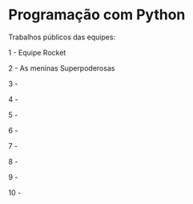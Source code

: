 # Programação com Python

Trabalhos públicos das equipes:

1 - Equipe Rocket

2 - As meninas Superpoderosas

3 - 

4 - 

5 - 

6 - 

7 -

8 - 

9 -

10 -